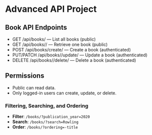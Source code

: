 # Advanced API Project

## Book API Endpoints
- GET /api/books/ — List all books (public)
- GET /api/books/<id>/ — Retrieve one book (public)
- POST /api/books/create/ — Create a book (authenticated)
- PUT/PATCH /api/books/<id>/update/ — Update a book (authenticated)
- DELETE /api/books/<id>/delete/ — Delete a book (authenticated)

## Permissions
- Public can read data.
- Only logged-in users can create, update, or delete.
### Filtering, Searching, and Ordering
- **Filter**: `/books/?publication_year=2020`
- **Search**: `/books/?search=Rowling`
- **Order**: `/books/?ordering=-title`
